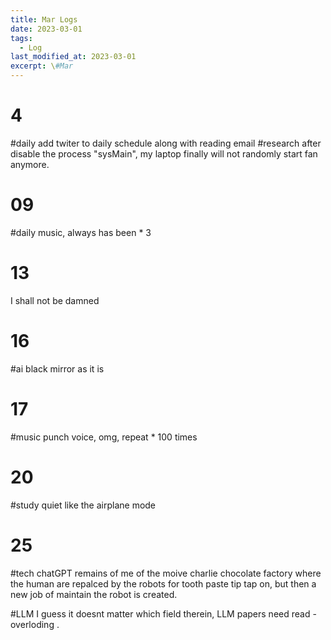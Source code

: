 ```yaml
---
title: Mar Logs
date: 2023-03-01
tags:
  - Log
last_modified_at: 2023-03-01
excerpt: \#Mar 
---
```


# 4

\#daily add twiter to daily schedule along with reading email
\#research after disable the process "sysMain", my laptop finally will not randomly start fan anymore.

# 09

\#daily music, always has been * 3

# 13

I shall not be damned

# 16

\#ai black mirror as it is 

# 17

\#music punch voice, omg, repeat * 100 times

# 20

\#study quiet like the airplane mode

# 25

\#tech chatGPT remains of me of the moive charlie chocolate factory where the human are repalced by the robots for tooth paste tip tap on, but then a new job of maintain the robot is created.

\#LLM I guess it doesnt matter which field therein, LLM papers need read - overloding .

